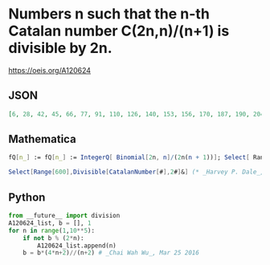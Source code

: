 # Numbers n such that the n\-th Catalan number C\(2n,n\)/\(n\+1\) is divisible by 2n\.
https://oeis.org/A120624
## JSON
```JSON
[6, 28, 42, 45, 66, 77, 91, 110, 126, 140, 153, 156, 170, 187, 190, 204, 209, 210, 220, 228, 231, 238, 266, 276, 299, 308, 312, 315, 322, 325, 330, 345, 378, 414, 420, 429, 435, 440, 442, 450, 459, 460, 468, 476, 483, 493, 496, 510, 527, 551, 558, 561, 570]
```
## Mathematica
```Mathematica
fQ[n_] := fQ[n_] := IntegerQ[ Binomial[2n, n]/(2n(n + 1))]; Select[ Range@8719, fQ@# &]
```
```Mathematica
Select[Range[600],Divisible[CatalanNumber[#],2#]&] (* _Harvey P. Dale_, Aug 30 2016 *)
```
## Python
```Python
from __future__ import division
A120624_list, b = [], 1
for n in range(1,10**5):
    if not b % (2*n):
        A120624_list.append(n)
    b = b*(4*n+2)//(n+2) # _Chai Wah Wu_, Mar 25 2016
```
